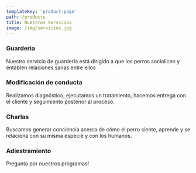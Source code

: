 ```yaml
---
templateKey: 'product-page'
path: /products
title: Nuestros Servicios
image: /img/servicios.jpg
---
```


### Guarderia
Nuestro servicio de guardería está dirigido a que los perros socialicen y entablen relaciones sanas entre ellos

### Modificación de conducta
Realizamos diagnóstico, ejecutamos un tratamiento, hacemos entrega con el cliente y seguimiento posterior al proceso.

### Charlas
Buscamos generar conciencia acerca de cómo el perro siente, aprende y se relaciona con su misma especie y con los humanos.

### Adiestramiento
Pregunta por nuestros programas!

